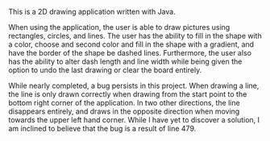 This is a 2D drawing application written with Java.

When using the application, the user is able to draw pictures using rectangles, circles, and lines.
The user has the ability to fill in the shape with a color, choose and second color and fill in the shape with a gradient,
and have the border of the shape be dashed lines. Furthermore, the user also has the ability to alter dash length and line width
while being given the option to undo the last drawing or clear the board entirely.

While nearly completed, a bug persists in this project. When drawing a line, the line is only drawn correctly when drawing from the start point to
the bottom right corner of the application. In two other directions, the line disappears entirely, and draws in the opposite direction when moving
towards the upper left hand corner. While I have yet to discover a solution, I am inclined to believe that the bug is a result of line 479.

